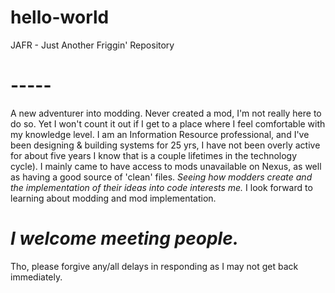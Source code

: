 # hello-world
JAFR - Just Another Friggin' Repository
# -----
A new adventurer into modding.
Never created a mod, I'm not really here to do so. Yet I won't count it out if I get to a place where I feel comfortable with my knowledge level.
I am an Information Resource professional, and I've been designing & building systems for 25 yrs, I have not been overly active for about five years I know that is a couple lifetimes in the technology cycle).
I mainly came to have access to mods unavailable on Nexus, as well as having a good source of 'clean' files.
*Seeing how modders create and the implementation of their ideas into code interests me.*
I look forward to learning about modding and mod implementation.
# *I welcome meeting people.*
Tho, please forgive any/all delays in responding as I may not get back immediately.
